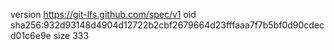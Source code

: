 version https://git-lfs.github.com/spec/v1
oid sha256:932d93148d4904d12722b2cbf2679664d23fffaaa7f7b5bf0d90cdecd01c6e9e
size 333
